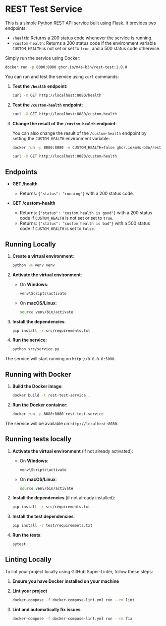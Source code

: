 # REST Test Service

This is a simple Python REST API service built using Flask. It provides two endpoints:

- `/health`: Returns a 200 status code whenever the service is running.
- `/custom-health`: Returns a 200 status code if the environment variable `CUSTOM_HEALTH` is not set or set to `true`, and a 500 status code otherwise.

Simply run the service using Docker:

```sh
docker run -p 8080:8080 ghcr.io/m4s-b3n/rest-test:1.0.0
```

You can run and test the service using `curl` commands:

1. **Test the `/health` endpoint**:

   ```sh
   curl -X GET http://localhost:8080/health
   ```

2. **Test the `/custom-health` endpoint**:

   ```sh
   curl -X GET http://localhost:8080/custom-health
   ```

3. **Change the result of the `/custom-health` endpoint**:

   You can also change the result of the `/custom-health` endpoint by setting the `CUSTOM_HEALTH` environment variable:

   ```sh
   docker run -p 8080:8080 -e CUSTOM_HEALTH=false ghcr.io/m4s-b3n/rest-test:1.0.0
   ```

   ```sh
   curl -X GET http://localhost:8080/custom-health
   ```

## Endpoints

- **GET /health**

  - Returns: `{"status": "running"}` with a 200 status code.

- **GET /custom-health**
  - Returns: `{"status": "custom health is good"}` with a 200 status code if `CUSTOM_HEALTH` is not set or set to `true`.
  - Returns: `{"status": "custom health is bad"}` with a 500 status code if `CUSTOM_HEALTH` is set to `false`.

## Running Locally

1. **Create a virtual environment**:

   ```sh
   python -m venv venv
   ```

2. **Activate the virtual environment**:

   - On **Windows**:
     ```sh
     venv\Scripts\activate
     ```
   - On **macOS/Linux**:
     ```sh
     source venv/bin/activate
     ```

3. **Install the dependencies**:

   ```sh
   pip install -r src/requirements.txt
   ```

4. **Run the service**:
   ```sh
   python src/service.py
   ```

The service will start running on `http://0.0.0.0:5000`.

## Running with Docker

1. **Build the Docker image**:

   ```sh
   docker build -t rest-test-service .
   ```

2. **Run the Docker container**:
   ```sh
   docker run -p 8080:8080 rest-test-service
   ```

The service will be available on `http://localhost:8080`.

## Running tests locally

1. **Activate the virtual environment** (if not already activated):

   - On **Windows**:
     ```sh
     venv\Scripts\activate
     ```
   - On **macOS/Linux**:
     ```sh
     source venv/bin/activate
     ```

2. **Install the dependencies** (if not already installed):

   ```sh
   pip install -r src/requirements.txt
   ```

3. **Install the test dependencies**:

   ```sh
   pip install -r test/requirements.txt
   ```

4. **Run the tests**:

   ```sh
   pytest
   ```

## Linting Locally

To lint your project locally using GitHub Super-Linter, follow these steps:

1. **Ensure you have Docker installed on your machine**

2. **Lint your project**

   ```sh
   docker-compose -f docker-compose-lint.yml run --rm lint
   ```

3. **Lint and automatically fix issues**
   ```sh
   docker-compose -f docker-compose-lint.yml run --rm fix
   ```
